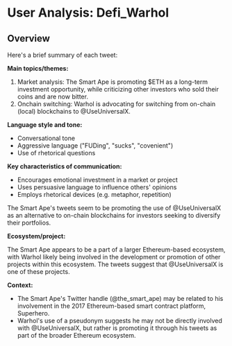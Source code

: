 # User Analysis: Defi_Warhol

## Overview

Here's a brief summary of each tweet:

**Main topics/themes:**

1. Market analysis: The Smart Ape is promoting $ETH as a long-term investment opportunity, while criticizing other investors who sold their coins and are now bitter.
2. Onchain switching: Warhol is advocating for switching from on-chain (local) blockchains to @UseUniversalX.

**Language style and tone:**

* Conversational tone
* Aggressive language ("FUDing", "sucks", "covenient")
* Use of rhetorical questions

**Key characteristics of communication:**

* Encourages emotional investment in a market or project
* Uses persuasive language to influence others' opinions
* Employs rhetorical devices (e.g. metaphor, repetition)

The Smart Ape's tweets seem to be promoting the use of @UseUniversalX as an alternative to on-chain blockchains for investors seeking to diversify their portfolios.

**Ecosystem/project:**

The Smart Ape appears to be a part of a larger Ethereum-based ecosystem, with Warhol likely being involved in the development or promotion of other projects within this ecosystem. The tweets suggest that @UseUniversalX is one of these projects.

**Context:**

* The Smart Ape's Twitter handle (@the_smart_ape) may be related to his involvement in the 2017 Ethereum-based smart contract platform, Superhero.
* Warhol's use of a pseudonym suggests he may not be directly involved with @UseUniversalX, but rather is promoting it through his tweets as part of the broader Ethereum ecosystem.